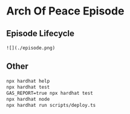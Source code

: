 # Arch Of Peace Episode

## Episode Lifecycle

    ![](./episode.png)

## Other

```shell
npx hardhat help
npx hardhat test
GAS_REPORT=true npx hardhat test
npx hardhat node
npx hardhat run scripts/deploy.ts
```
